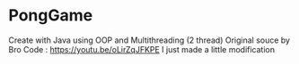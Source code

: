 # PongGame

Create with Java using OOP and Multithreading (2 thread)
Original souce by Bro Code : https://youtu.be/oLirZqJFKPE
I just made a little modification
